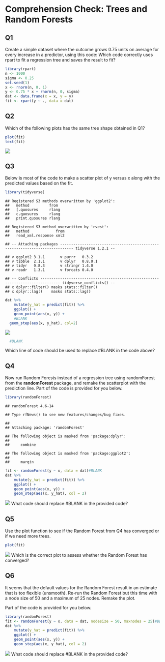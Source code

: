 Comprehension Check: Trees and Random Forests
================

Q1
--

Create a simple dataset where the outcome grows 0.75 units on average for every increase in a predictor, using this code: Which code correctly uses rpart to fit a regression tree and saves the result to fit?

``` r
library(rpart)
n <- 1000
sigma <- 0.25
set.seed(1)
x <- rnorm(n, 0, 1)
y <- 0.75 * x + rnorm(n, 0, sigma)
dat <- data.frame(x = x, y = y)
fit <- rpart(y ~ ., data = dat)
```

Q2
--

Which of the following plots has the same tree shape obtained in Q1?

``` r
plot(fit)
text(fit)
```

![](05.1-ComprehensionCheckTreesAndRandomForests_files/figure-markdown_github/unnamed-chunk-2-1.png)

Q3
--

Below is most of the code to make a scatter plot of y versus x along with the predicted values based on the fit.

``` r
library(tidyverse)
```

    ## Registered S3 methods overwritten by 'ggplot2':
    ##   method         from 
    ##   [.quosures     rlang
    ##   c.quosures     rlang
    ##   print.quosures rlang

    ## Registered S3 method overwritten by 'rvest':
    ##   method            from
    ##   read_xml.response xml2

    ## -- Attaching packages ---------------------------------------------------------------------------- tidyverse 1.2.1 --

    ## v ggplot2 3.1.1       v purrr   0.3.2  
    ## v tibble  2.1.1       v dplyr   0.8.0.1
    ## v tidyr   0.8.3       v stringr 1.4.0  
    ## v readr   1.3.1       v forcats 0.4.0

    ## -- Conflicts ------------------------------------------------------------------------------- tidyverse_conflicts() --
    ## x dplyr::filter() masks stats::filter()
    ## x dplyr::lag()    masks stats::lag()

``` r
dat %>% 
    mutate(y_hat = predict(fit)) %>% 
    ggplot() +
    geom_point(aes(x, y)) +
    #BLANK
  geom_step(aes(x, y_hat), col=2)
```

![](05.1-ComprehensionCheckTreesAndRandomForests_files/figure-markdown_github/unnamed-chunk-3-1.png)

``` r
  #BLANK
```

Which line of code should be used to replace \#BLANK in the code above?

Q4
--

Now run Random Forests instead of a regression tree using randomForest from the **randomForest** package, and remake the scatterplot with the prediction line. Part of the code is provided for you below.

``` r
library(randomForest)
```

    ## randomForest 4.6-14

    ## Type rfNews() to see new features/changes/bug fixes.

    ## 
    ## Attaching package: 'randomForest'

    ## The following object is masked from 'package:dplyr':
    ## 
    ##     combine

    ## The following object is masked from 'package:ggplot2':
    ## 
    ##     margin

``` r
fit <- randomForest(y ~ x, data = dat)#BLANK 
dat %>% 
    mutate(y_hat = predict(fit)) %>% 
    ggplot() +
    geom_point(aes(x, y)) +
    geom_step(aes(x, y_hat), col = 2)
```

![](05.1-ComprehensionCheckTreesAndRandomForests_files/figure-markdown_github/unnamed-chunk-4-1.png) What code should replace \#BLANK in the provided code?

Q5
--

Use the plot function to see if the Random Forest from Q4 has converged or if we need more trees.

``` r
plot(fit)
```

![](05.1-ComprehensionCheckTreesAndRandomForests_files/figure-markdown_github/unnamed-chunk-5-1.png) Which is the correct plot to assess whether the Random Forest has converged?

Q6
--

It seems that the default values for the Random Forest result in an estimate that is too flexible (unsmooth). Re-run the Random Forest but this time with a node size of 50 and a maximum of 25 nodes. Remake the plot.

Part of the code is provided for you below.

``` r
library(randomForest)
fit <- randomForest(y ~ x, data = dat, nodesize = 50, maxnodes = 25)#BLANK
dat %>% 
    mutate(y_hat = predict(fit)) %>% 
    ggplot() +
    geom_point(aes(x, y)) +
    geom_step(aes(x, y_hat), col = 2)
```

![](05.1-ComprehensionCheckTreesAndRandomForests_files/figure-markdown_github/unnamed-chunk-6-1.png) What code should replace \#BLANK in the provided code?
